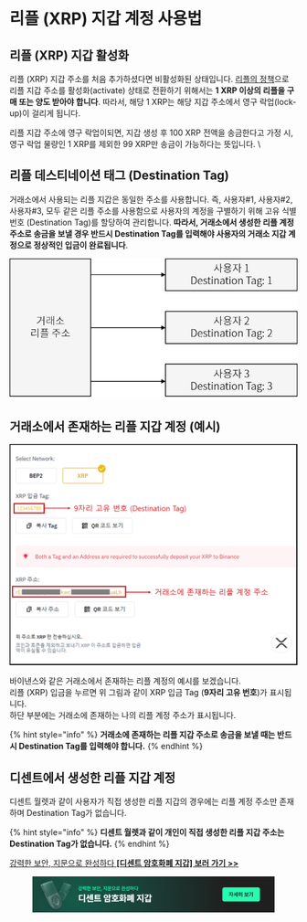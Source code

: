 # 리플 (XRP) 지갑 계정 사용법

## 리플 (XRP) 지갑 활성화

리플 (XRP) 지갑 주소를 처음 추가하셨다면 비활성화된 상태입니다. [리플의 정책](https://xrpl.org/reserves.html)으로 리플 지갑 주소를 활성화(activate) 상태로 전환하기 위해서는 **1 XRP 이상의 리플을 구매 또는 양도 받아야 합니다**. 따라서, 해당 1 XRP는 해당 지갑 주소에서 영구 락업(lock-up)이 걸리게 됩니다.​

리플 지갑 주소에 영구 락업이되면, 지갑 생성 후 100 XRP 전액을 송금한다고 가정 시, 영구 락업 물량인 1 XRP를 제외한 99 XRP만 송금이 가능하다는 뜻입니다. \


## 리플 데스티네이션 태그 (Destination Tag)

&#x20;거래소에서 사용되는 리플 지갑은 동일한 주소를 사용합니다. 즉, 사용자#1, 사용자#2, 사용자#3, 모두 같은 리플 주소를 사용함으로 사용자의 계정을 구별하기 위해 고유 식별 번호 (Destination Tag)를 할당하여 관리합니다. **따라서, 거래소에서 생성한 리플 계정 주소로 송금을 보낼 경우 반드시 Destination Tag를 입력해야 사용자의 거래소 지갑 계정으로 정상적인 입금이 완료됩니다**.

<div align="left"><img src="../../../.gitbook/assets/exchange_xrp_account.png" alt=""></div>

## 거래소에서 존재하는 리플 지갑 계정 (예시)

<div align="left"><img src="../../../.gitbook/assets/binance_xrp_account.png" alt=""></div>

바이낸스와 같은 거래소에서 존재하는 리플 계정의 예시를 보겠습니다.\
리플 (XRP) 입금을 누르면 위 그림과 같이 XRP 입금 Tag (**9자리 고유 번호**)가 표시됩니다.\
하단 부분에는 거래소에 존재하는 나의 리플 계정 주소가 표시됩니다.

{% hint style="info" %}
**거래소에 존재하는 리플 지갑 주소로 송금을 보낼 때는 반드시 Destination Tag를 입력해야 합니다.**
{% endhint %}

## 디센트에서 생성한 리플 지갑 계정&#x20;

디센트 월렛과 같이 사용자가 직접 생성한 리플 지갑의 경우에는 리플 계정 주소만 존재하며 Destination Tag가 없습니다.&#x20;

{% hint style="info" %}
**디센트 월렛과 같이 개인이 직접 생성한 리플 지갑 주소는 Destination Tag가 없습니다.**&#x20;
{% endhint %}



[강력한 보안, 지문으로 완성하다 **\[디센트 암호화폐 지갑\] 보러 가기 >>**](https://store-kr.dcentwallet.com/pages/dcent-biometric-crypto-wallet?utm_source=userguide\&utm_medium=dcent-web\&utm_campaign=202406_ripple-xrp)

<figure><img src="../../../.gitbook/assets/dcent-biometric-crypto-wallet_banner 1.png" alt=""><figcaption></figcaption></figure>
